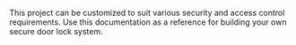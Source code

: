 This project can be customized to suit various security and access control requirements.
Use this documentation as a reference for building your own secure door lock system.
